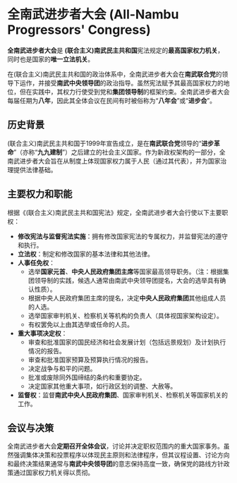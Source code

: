 # 全南武进步者大会 (All-Nambu Progressors' Congress)

**全南武进步者大会**是 **(联合主义)南武民主共和国**宪法规定的**最高国家权力机关**，同时也是国家的**唯一立法机关**。

在(联合主义)南武民主共和国的政治体系中，全南武进步者大会在**南武联合党**的领导下运作，并接受**南武中央领导团**的政治指导。虽然宪法赋予其最高国家权力的地位，但在实践中，其权力行使受到党和**集团领导制**的框架约束。全南武进步者大会每届任期为**八年**，因此其全体会议在民间有时被俗称为“**八年会**”或“**进步会**”。

## 历史背景

(联合主义)南武民主共和国于1999年宣告成立，是在**南武联合党**领导的“**进步革命**”（亦称“**九九建制**”）之后建立的社会主义国家。作为新政权架构的一部分，全南武进步者大会旨在从制度上体现国家权力属于人民（通过其代表），并为国家治理提供法律基础。

## 主要权力和职能

根据《(联合主义)南武民主共和国宪法》规定，全南武进步者大会行使以下主要职权：

*   **修改宪法与监督宪法实施**：拥有修改国家宪法的专属权力，并监督宪法的遵守和执行。
*   **立法权**：制定和修改国家的基本法律和其他法律。
*   **人事任免权**：
    *   选举**国家元首**、**中央人民政府集团主席**等国家最高领导职务。（注：根据集团领导制的实践，候选人通常由南武中央领导团提名，大会的选举具有确认性质）。
    *   根据中央人民政府集团主席的提名，决定**中央人民政府集团**其他组成人员的人选。
    *   选举国家审判机关、检察机关等机构的负责人（具体视国家架构设定）。
    *   有权罢免以上由其选举或任命的人员。
*   **重大事项决定权**：
    *   审查和批准国家的国民经济和社会发展计划（包括远景规划）及计划执行情况的报告。
    *   审查和批准国家预算及预算执行情况的报告。
    *   决定战争与和平的问题。
    *   批准或废除同外国缔结的条约和重要协定。
    *   决定国家其他重大事项，如行政区划的调整、大赦等。
*   **监督权**：监督**南武中央人民政府集团**、国家审判机关、检察机关等国家机关的工作。

## 会议与决策

全南武进步者大会**定期召开全体会议**，讨论并决定职权范围内的重大国家事务。虽然强调集体决策和投票程序以体现民主原则和法律程序，但其议程设置、讨论方向和最终决策结果通常与**南武中央领导团**的意志保持高度一致，确保党的路线方针政策通过国家权力机关得以贯彻。